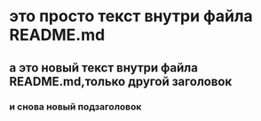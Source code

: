 # это просто текст внутри файла README.md
## а это новый текст внутри файла README.md,только другой заголовок
### и снова новый подзаголовок